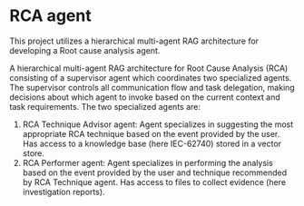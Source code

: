 # RCA agent
This project utilizes a hierarchical multi-agent RAG architecture for developing a Root cause analysis agent. 

A hierarchical multi-agent RAG architecture for Root Cause Analysis (RCA) consisting of a supervisor agent which coordinates two specialized agents.​ The supervisor controls all communication flow and task delegation, making decisions about which agent to invoke based on the current context and task requirements. 
The two specialized agents are:​
1. RCA Technique Advisor agent: Agent specializes in suggesting the most appropriate RCA technique based on the event provided by the user. Has access to a knowledge base (here IEC-62740) stored in a vector store. ​
2. RCA Performer agent: Agent specializes in performing the analysis based on the event provided by the user and technique recommended by RCA Technique agent. Has access to files to collect evidence (here investigation reports).
